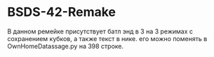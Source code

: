 # BSDS-42-Remake
В данном ремейке присутствует батл энд в 3 на 3 режимах с сохранением кубков, а также текст в нике. его можно поменять в OwnHomeDatassage.py на 398 строке.
